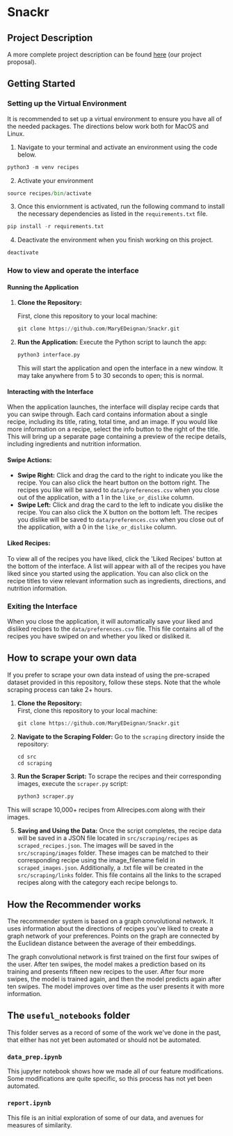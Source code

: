 # Snackr

## Project Description

A more complete project description can be found  <a href="docs/Al_and_Mary_Snackr.pdf">here</a> (our project proposal).

## Getting Started
### Setting up the Virtual Environment
It is recommended to set up a virtual environment to ensure you have all of the needed packages. 
The directions below work both for MacOS and Linux. 
1. Navigate to your terminal and activate an environment using the code below. 
```python
python3 -m venv recipes
```
2. Activate your environment
```python
source recipes/bin/activate
```
3. Once this enviornment is activated, run the following command to install the necessary dependencies as listed in the `requirements.txt` file.
```python
pip install -r requirements.txt
```
4. Deactivate the environment when you finish working on this project. 
```python
deactivate
```

### How to view and operate the interface
#### **Running the Application**
1. **Clone the Repository:**
   
   First, clone this repository to your local machine:
   ```python
   git clone https://github.com/MaryEDeignan/Snackr.git
   ``` 
2. **Run the Application:** Execute the Python script to launch the app:
	```python 
	python3 interface.py
	```
	This will start the application and open the interface in a new window. It may take anywhere from 5 to 30 seconds to open; this is normal.

#### **Interacting with the Interface**
When the application launches, the interface will display recipe cards that you can swipe through. Each card contains information about a single recipe, including its title, rating, total time, and an image. If you would like more information on a recipe, select the info button to the right of the title. This will bring up a separate page containing a preview of the recipe details, including ingredients and nutrition information.
#### **Swipe Actions:**
- **Swipe Right:** Click and drag the card to the right to indicate you like the recipe. You can also click the heart button on the bottom right. The recipes you like will be saved to `data/preferences.csv` when you close out of the application, with a 1 in the `like_or_dislike` column. 
- **Swipe Left:** Click and drag the card to the left to indicate you dislike the recipe. You can also click the X button on the bottom left. The recipes you dislike will be saved to `data/preferences.csv` when you close out of the application, with a 0 in the `like_or_dislike` column.

#### **Liked Recipes:**
To view all of the recipes you have liked, click the 'Liked Recipes' button at the bottom of the interface. A list will appear with all of the recipes you have liked since you started using the application. You can also click on the recipe titles to view relevant information such as ingredients, directions, and nutrition information.

### **Exiting the Interface** 
When you close the application, it will automatically save your liked and disliked recipes to the `data/preferences.csv` file. This file contains all of the recipes you have swiped on and whether you liked or disliked it. 

## How to scrape your own data
If you prefer to scrape your own data instead of using the pre-scraped dataset provided in this repository, follow these steps. Note that the whole scraping process can take 2+ hours. 
1. **Clone the Repository:**  
   First, clone this repository to your local machine:
   ```python
   git clone https://github.com/MaryEDeignan/Snackr.git
   ```
2. **Navigate to the Scraping Folder:** Go to the `scraping` directory inside the repository:
	```python 
	cd src
	cd scraping 
	```
3. **Run the Scraper Script:** To scrape the recipes and their corresponding images, execute the `scraper.py` script:
	```python
	python3 scraper.py
	```
  This will scrape 10,000+ recipes from Allrecipes.com along with their images.

5. **Saving and Using the Data:** Once the script completes, the recipe data will be saved in a JSON file located in `src/scraping/recipes` as `scraped_recipes.json`. The images will be saved in the `src/scraping/images` folder.  These images can be matched to their corresponding recipe using the image_filename field in `scraped_images.json`. Additionally, a .txt file will be created in the `src/scraping/links` folder. This file contains all the links to the scraped recipes along with the category each recipe belongs to.

## How the Recommender works
The recommender system is based on a graph convolutional network. It uses information about the directions of recipes you've liked to create a graph network of your preferences. Points on the graph are connected by the Euclidean distance between the average of their embeddings.

The graph convolutional network is first trained on the first four swipes of the user. After ten swipes, the model makes a prediction based on its training and presents fifteen new recipes to the user. After four more swipes, the model is trained again, and then the model predicts again after ten swipes. The model improves over time as the user presents it with more information.

## The `useful_notebooks` folder
This folder serves as a record of some of the work we've done in the past, that either has not yet been automated or should not be automated.

### `data_prep.ipynb`
This jupyter notebook shows how we made all of our feature modifications. Some modifications are quite specific, so this process has not yet been automated.

### `report.ipynb`
This file is an initial exploration of some of our data, and avenues for measures of similarity.
